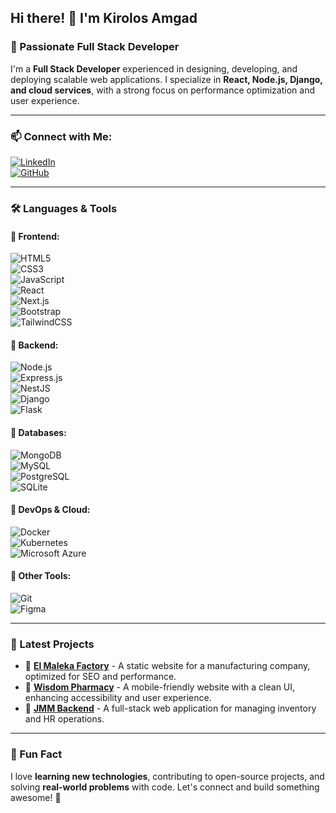 ## Hi there! 👋 I'm Kirolos Amgad  
### 🚀 Passionate Full Stack Developer  

I'm a **Full Stack Developer** experienced in designing, developing, and deploying scalable web applications. I specialize in **React, Node.js, Django, and cloud services**, with a strong focus on performance optimization and user experience.

---

### 📫 Connect with Me:  
[![LinkedIn](https://img.shields.io/badge/LinkedIn-blue?style=for-the-badge&logo=linkedin)](https://www.linkedin.com/in/kirolos-khela-093655208)  
[![GitHub](https://img.shields.io/badge/GitHub-black?style=for-the-badge&logo=github)](https://github.com/kirokhela)  

---

### 🛠️ Languages & Tools  

#### 🔹 Frontend:  
![HTML5](https://img.shields.io/badge/HTML5-E34F26?style=for-the-badge&logo=html5&logoColor=white)  
![CSS3](https://img.shields.io/badge/CSS3-1572B6?style=for-the-badge&logo=css3&logoColor=white)  
![JavaScript](https://img.shields.io/badge/JavaScript-F7DF1E?style=for-the-badge&logo=javascript&logoColor=black)  
![React](https://img.shields.io/badge/React-61DAFB?style=for-the-badge&logo=react&logoColor=black)  
![Next.js](https://img.shields.io/badge/Next.js-000000?style=for-the-badge&logo=next.js&logoColor=white)  
![Bootstrap](https://img.shields.io/badge/Bootstrap-7952B3?style=for-the-badge&logo=bootstrap&logoColor=white)  
![TailwindCSS](https://img.shields.io/badge/TailwindCSS-06B6D4?style=for-the-badge&logo=tailwindcss&logoColor=white)  

#### 🔹 Backend:  
![Node.js](https://img.shields.io/badge/Node.js-339933?style=for-the-badge&logo=node.js&logoColor=white)  
![Express.js](https://img.shields.io/badge/Express.js-000000?style=for-the-badge&logo=express&logoColor=white)  
![NestJS](https://img.shields.io/badge/NestJS-E0234E?style=for-the-badge&logo=nestjs&logoColor=white)  
![Django](https://img.shields.io/badge/Django-092E20?style=for-the-badge&logo=django&logoColor=white)  
![Flask](https://img.shields.io/badge/Flask-000000?style=for-the-badge&logo=flask&logoColor=white)  

#### 🔹 Databases:  
![MongoDB](https://img.shields.io/badge/MongoDB-47A248?style=for-the-badge&logo=mongodb&logoColor=white)  
![MySQL](https://img.shields.io/badge/MySQL-4479A1?style=for-the-badge&logo=mysql&logoColor=white)  
![PostgreSQL](https://img.shields.io/badge/PostgreSQL-336791?style=for-the-badge&logo=postgresql&logoColor=white)  
![SQLite](https://img.shields.io/badge/SQLite-003B57?style=for-the-badge&logo=sqlite&logoColor=white)  

#### 🔹 DevOps & Cloud:  
![Docker](https://img.shields.io/badge/Docker-2496ED?style=for-the-badge&logo=docker&logoColor=white)  
![Kubernetes](https://img.shields.io/badge/Kubernetes-326CE5?style=for-the-badge&logo=kubernetes&logoColor=white)  
![Microsoft Azure](https://img.shields.io/badge/Microsoft%20Azure-0078D4?style=for-the-badge&logo=microsoft-azure&logoColor=white)  

#### 🔹 Other Tools:  
![Git](https://img.shields.io/badge/Git-F05032?style=for-the-badge&logo=git&logoColor=white)  
![Figma](https://img.shields.io/badge/Figma-F24E1E?style=for-the-badge&logo=figma&logoColor=white)  

---


### 🚀 Latest Projects  

- 🔹 **[El Maleka Factory](http://www.elmaleka.org/)** - A static website for a manufacturing company, optimized for SEO and performance.  
- 🔹 **[Wisdom Pharmacy](https://wisdom-pharmacy.com/)** - A mobile-friendly website with a clean UI, enhancing accessibility and user experience.  
- 🔹 **[JMM Backend](https://github.com/RobsGeorge/JMM-Backend.git)** - A full-stack web application for managing inventory and HR operations.  

---

### 🌟 Fun Fact  
I love **learning new technologies**, contributing to open-source projects, and solving **real-world problems** with code. Let's connect and build something awesome! 🚀

